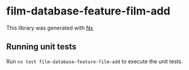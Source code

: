 # film-database-feature-film-add

This library was generated with [Nx](https://nx.dev).

## Running unit tests

Run `nx test film-database-feature-film-add` to execute the unit tests.
